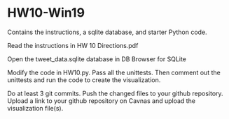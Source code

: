 # HW10-Win19

Contains the instructions, a sqlite database, and starter Python code.

Read the instructions in HW 10 Directions.pdf

Open the tweet_data.sqlite database in DB Browser for SQLite

Modify the code in HW10.py.  Pass all the unittests.  Then comment out the unittests and run the code to create the visualization.  

Do at least 3 git commits.  Push the changed files to your github repository.  Upload a link to your github repository on Cavnas and upload the visualization file(s).  

